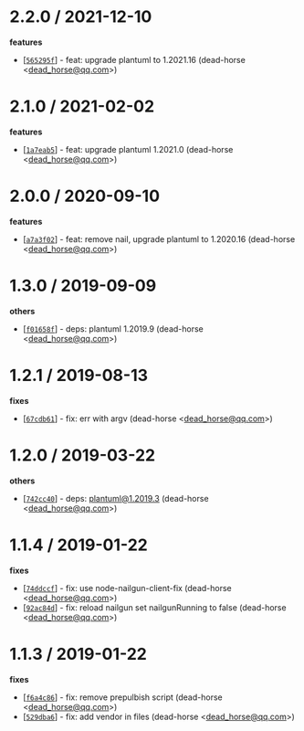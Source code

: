 
2.2.0 / 2021-12-10
==================

**features**
  * [[`565295f`](http://github.com/yuque/node-plantuml/commit/565295fdb9fe52cf062a2964b680ce8d9f6a0d3d)] - feat: upgrade plantuml to 1.2021.16 (dead-horse <<dead_horse@qq.com>>)

2.1.0 / 2021-02-02
==================

**features**
  * [[`1a7eab5`](http://github.com/yuque/node-plantuml/commit/1a7eab5716849562f3d559bf1ce7a1b02347d6c1)] - feat: upgrade plantuml 1.2021.0 (dead-horse <<dead_horse@qq.com>>)

2.0.0 / 2020-09-10
==================

**features**
  * [[`a7a3f02`](http://github.com/yuque/node-plantuml/commit/a7a3f02efe630afc045d8a84499a9c9dd1050e3c)] - feat: remove nail, upgrade plantuml to 1.2020.16 (dead-horse <<dead_horse@qq.com>>)

1.3.0 / 2019-09-09
==================

**others**
  * [[`f01658f`](http://github.com/yuque/node-plantuml/commit/f01658ff5bfdc60d137efb9f2a2d28212d4cf524)] - deps: plantuml 1.2019.9 (dead-horse <<dead_horse@qq.com>>)

1.2.1 / 2019-08-13
==================

**fixes**
  * [[`67cdb61`](http://github.com/yuque/node-plantuml/commit/67cdb61f981c494bf7725b7df7ab553dad53d90c)] - fix: err with argv (dead-horse <<dead_horse@qq.com>>)

1.2.0 / 2019-03-22
==================

**others**
  * [[`742cc40`](http://github.com/dead-horse/node-plantuml/commit/742cc400c3d63efa4a93f096ef526577f516b911)] - deps: plantuml@1.2019.3 (dead-horse <<dead_horse@qq.com>>)

1.1.4 / 2019-01-22
==================

**fixes**
  * [[`74ddccf`](http://github.com/dead-horse/node-plantuml/commit/74ddccf4df9dec2804f82bdc7dfb83aa0cdafc20)] - fix: use node-nailgun-client-fix (dead-horse <<dead_horse@qq.com>>)
  * [[`92ac84d`](http://github.com/dead-horse/node-plantuml/commit/92ac84d738d52d73651170584f1b1211004f2f3f)] - fix: reload nailgun set nailgunRunning to false (dead-horse <<dead_horse@qq.com>>)

1.1.3 / 2019-01-22
==================

**fixes**
  * [[`f6a4c86`](http://github.com/dead-horse/node-plantuml/commit/f6a4c860ee43194676ee71d6b5996b5d6bf17eda)] - fix: remove prepulbish script (dead-horse <<dead_horse@qq.com>>)
  * [[`529dba6`](http://github.com/dead-horse/node-plantuml/commit/529dba64d6d707c38269721b0b23bc00d1c7f450)] - fix: add vendor in files (dead-horse <<dead_horse@qq.com>>)
